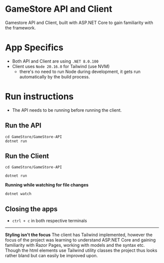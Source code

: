 # GameStore API and Client
Gamestore API and Client, built with ASP.NET Core to gain familiarity with the framework.


# App Specifics
- Both API and Client are using `.NET 8.0.100`
- Client uses `Node 20.16.0` for Tailwind (use NVM)
  - there's no need to run Node during development, it gets run automatically by the build process.

# Run instructions
- The API needs to be running before running the client.

## Run the API
``` Shell
cd GameStore/GameStore-API
dotnet run
```

## Run the Client
``` Shell
cd GameStore/GameStore-API
```

```Shell
dotnet run
```

**Running while watching for file changes**
```Shell
dotnet watch
```

## Closing the apps
- `ctrl + c` in both respective terminals

---

**Styling isn't the focus**
The client has Tailwind implemented, however the focus of the project was learning to understand ASP.NET Core and gaining familiarity with Razor Pages, working with models and the syntax etc. Though the html elements use Tailwind utility classes the project thus looks rather bland but can easily be improved upon.
